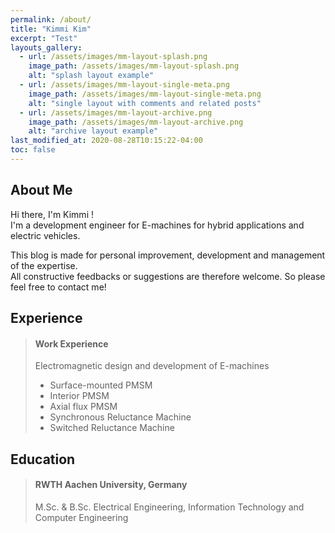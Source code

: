 ```yaml
---
permalink: /about/
title: "Kimmi Kim"
excerpt: "Test"
layouts_gallery:
  - url: /assets/images/mm-layout-splash.png
    image_path: /assets/images/mm-layout-splash.png
    alt: "splash layout example"
  - url: /assets/images/mm-layout-single-meta.png
    image_path: /assets/images/mm-layout-single-meta.png
    alt: "single layout with comments and related posts"
  - url: /assets/images/mm-layout-archive.png
    image_path: /assets/images/mm-layout-archive.png
    alt: "archive layout example"
last_modified_at: 2020-08-28T10:15:22-04:00
toc: false
---
```


About Me
--------
Hi there, I'm Kimmi !   
I'm a development engineer for E-machines for hybrid applications and electric vehicles.   

This blog is made for personal improvement, development and management of the expertise.   
All constructive feedbacks or suggestions are therefore welcome. So please feel free to contact me!

Experience
-------------
> #### Work Experience
>Electromagnetic design and development of E-machines
>- Surface-mounted PMSM
>- Interior PMSM
>- Axial flux PMSM
>- Synchronous Reluctance Machine
>- Switched Reluctance Machine

Education
---------
> #### RWTH Aachen University, Germany
>M.Sc. & B.Sc. Electrical Engineering, Information Technology and Computer Engineering

